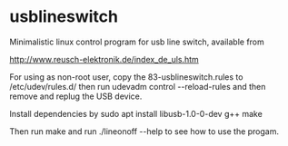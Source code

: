 # usblineswitch
Minimalistic linux control program for usb line switch, available from

http://www.reusch-elektronik.de/index_de_uls.htm

For using as non-root user, copy the 83-usblineswitch.rules to /etc/udev/rules.d/
then run udevadm control --reload-rules and then remove and replug the USB device.

Install dependencies by sudo apt install libusb-1.0-0-dev g++ make

Then run make and run ./lineonoff --help to see how to use the progam.


